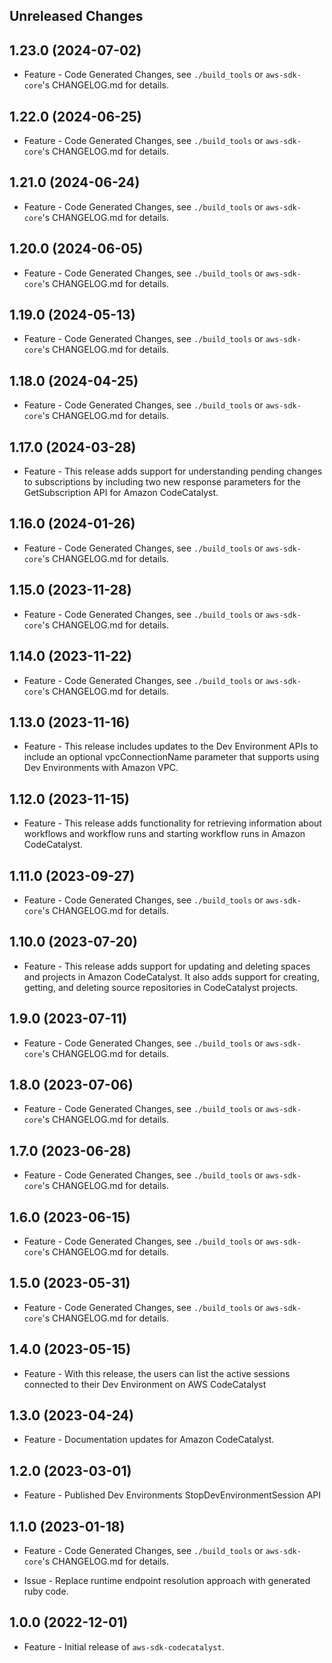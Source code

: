 Unreleased Changes
------------------

1.23.0 (2024-07-02)
------------------

* Feature - Code Generated Changes, see `./build_tools` or `aws-sdk-core`'s CHANGELOG.md for details.

1.22.0 (2024-06-25)
------------------

* Feature - Code Generated Changes, see `./build_tools` or `aws-sdk-core`'s CHANGELOG.md for details.

1.21.0 (2024-06-24)
------------------

* Feature - Code Generated Changes, see `./build_tools` or `aws-sdk-core`'s CHANGELOG.md for details.

1.20.0 (2024-06-05)
------------------

* Feature - Code Generated Changes, see `./build_tools` or `aws-sdk-core`'s CHANGELOG.md for details.

1.19.0 (2024-05-13)
------------------

* Feature - Code Generated Changes, see `./build_tools` or `aws-sdk-core`'s CHANGELOG.md for details.

1.18.0 (2024-04-25)
------------------

* Feature - Code Generated Changes, see `./build_tools` or `aws-sdk-core`'s CHANGELOG.md for details.

1.17.0 (2024-03-28)
------------------

* Feature - This release adds support for understanding pending changes to subscriptions by including two new response parameters for the GetSubscription API for Amazon CodeCatalyst.

1.16.0 (2024-01-26)
------------------

* Feature - Code Generated Changes, see `./build_tools` or `aws-sdk-core`'s CHANGELOG.md for details.

1.15.0 (2023-11-28)
------------------

* Feature - Code Generated Changes, see `./build_tools` or `aws-sdk-core`'s CHANGELOG.md for details.

1.14.0 (2023-11-22)
------------------

* Feature - Code Generated Changes, see `./build_tools` or `aws-sdk-core`'s CHANGELOG.md for details.

1.13.0 (2023-11-16)
------------------

* Feature - This release includes updates to the Dev Environment APIs to include an optional vpcConnectionName parameter that supports using Dev Environments with Amazon VPC.

1.12.0 (2023-11-15)
------------------

* Feature - This release adds functionality for retrieving information about workflows and workflow runs and starting workflow runs in Amazon CodeCatalyst.

1.11.0 (2023-09-27)
------------------

* Feature - Code Generated Changes, see `./build_tools` or `aws-sdk-core`'s CHANGELOG.md for details.

1.10.0 (2023-07-20)
------------------

* Feature - This release adds support for updating and deleting spaces and projects in Amazon CodeCatalyst. It also adds support for creating, getting, and deleting source repositories in CodeCatalyst projects.

1.9.0 (2023-07-11)
------------------

* Feature - Code Generated Changes, see `./build_tools` or `aws-sdk-core`'s CHANGELOG.md for details.

1.8.0 (2023-07-06)
------------------

* Feature - Code Generated Changes, see `./build_tools` or `aws-sdk-core`'s CHANGELOG.md for details.

1.7.0 (2023-06-28)
------------------

* Feature - Code Generated Changes, see `./build_tools` or `aws-sdk-core`'s CHANGELOG.md for details.

1.6.0 (2023-06-15)
------------------

* Feature - Code Generated Changes, see `./build_tools` or `aws-sdk-core`'s CHANGELOG.md for details.

1.5.0 (2023-05-31)
------------------

* Feature - Code Generated Changes, see `./build_tools` or `aws-sdk-core`'s CHANGELOG.md for details.

1.4.0 (2023-05-15)
------------------

* Feature - With this release, the users can list the active sessions connected to their Dev Environment on AWS CodeCatalyst

1.3.0 (2023-04-24)
------------------

* Feature - Documentation updates for Amazon CodeCatalyst.

1.2.0 (2023-03-01)
------------------

* Feature - Published Dev Environments StopDevEnvironmentSession API

1.1.0 (2023-01-18)
------------------

* Feature - Code Generated Changes, see `./build_tools` or `aws-sdk-core`'s CHANGELOG.md for details.

* Issue - Replace runtime endpoint resolution approach with generated ruby code.

1.0.0 (2022-12-01)
------------------

* Feature - Initial release of `aws-sdk-codecatalyst`.

